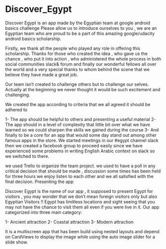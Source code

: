 # Discover_Egypt
Discover Egypt is an app made by the Egyptian team at google android basics challenge 
Please allow us to introduce ourselves to you , we are an Egyptian team who are proud to be a part of this amazing google/udacity android basics scholarship.

Firstly, we thank all the people who played any role in offering this scholarship. Thanks for those who created the idea , who gave us the chance , who put it into action , who administered the whole process in both social communities slack& forum and finally our wonderful fellows all over the world and a very special thanks to whom behind the scene that we believe they have made a great job.

Our team isn’t created to challenge others but to challenge our selves. Actually at the beginning we never thought it would be such excitement and challenging.

We created the app according to criteria that we all agreed it should be adhered to

1-	The app should be helpful to others and presenting a useful material
2-	The app should in a level of complexity that little bit over what we have learned so we could sharpen the skills we gained during the course
3-	And finally to be a core for an app that would some day stand out among other famous apps in the store.
We started meetings in our #egypt channel slack then we created a facebook group to proceed easily since we have experienced some problems in writing English Arabic context on slack so we switched to there.

we used Trello to organize the team project.
we used to have a poll in any critical decision that should be made , discussion some times has been held for three hours we enjoy listen to each other and we all satisfied with the final decision.
Presenting the app

Discover Egypt is the name of our app , it supposed to present Egypt for visitors , you may wonder that we don’t mean foreign visitors only but also Egyptian Visitors !! Egypt has limitless locations and sight seeing that you may not have the chance to visit them all even if you were live in it.
Our app categorized into three main category:

1-	Ancient attraction
2-	Coastal attraction
3-	Modern attraction

It is a multiscreen app that has been build using nested layouts and depend on CardViews to display the image while using the auto image slider for a slide show.
